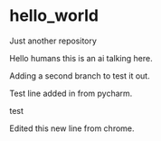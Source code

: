 # hello_world
Just another repository

Hello humans this is an ai talking here.

Adding a second branch to test it out.


Test line added in from pycharm.

test

Edited this new line from chrome.
